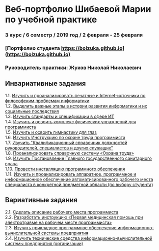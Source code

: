 # Веб-портфолио Шибаевой Марии по учебной практике
### 3 курс / 6 семестр / 2019 год / 2 февраля - 25 февраля
### [Портфолио студента https://bolzuka.github.io](https://bolzuka.github.io)

### Руководитель практики: Жуков Николай Николаевич  


## Инвариативные задания

1.1. [Изучить и проанализировать печатные и Internet-источники по философским проблемам информатики ]()  
1.2. [Выделить важные этапы в истории развития информатики и их социальные последствия ]()  
1.3. [Изучить стандарты и спецификации в сфере ИТ ]()  
1.4. [Изучить и освоить комплекс физических упражнений для программиста ]()  
1.5. [Изучить и освоить гимнастику для глаз ]()  
1.6. [Изучить Инструкцию по охране труда программиста ]()  
1.7. [Изучить "Квалификационный справочник должностей руководителей, специалистов и других служащих"]()  
1.8. [Проанализировать справочную систему «Охрана труда» ]()  
1.9. [Изучить Постановление Главного государственного санитарного врача]()  
1.10. [Провести инсталляцию программного обеспечения ]()  
1.11. [Изучить и проанализировать аппаратное, программное и информационное обеспечение автоматизированного рабочего места специалиста в конкретной предметной области (по выбору студента) ]()  




## Вариативные задания
2.1. [Сделать описание рабочего места программиста ]()  
2.2. [Разработать инструкцию «Первая медицинская помощь при электротравме на рабочем месте программиста» ]()  
2.3. [Изучить прикладное программное обеспечение информационно-вычислительной системы предприятия ]()  
2.4. [Изучить технические средства информационно-вычислительной системы предприятия (организации) ]()


